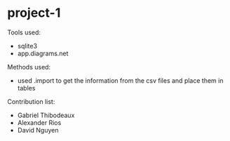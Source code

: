 # project-1

Tools used:

- sqlite3
- app.diagrams.net

Methods used:

- used .import to get the information from the csv files and place them in tables

Contribution list:

- Gabriel Thibodeaux
- Alexander Rios
- David Nguyen
